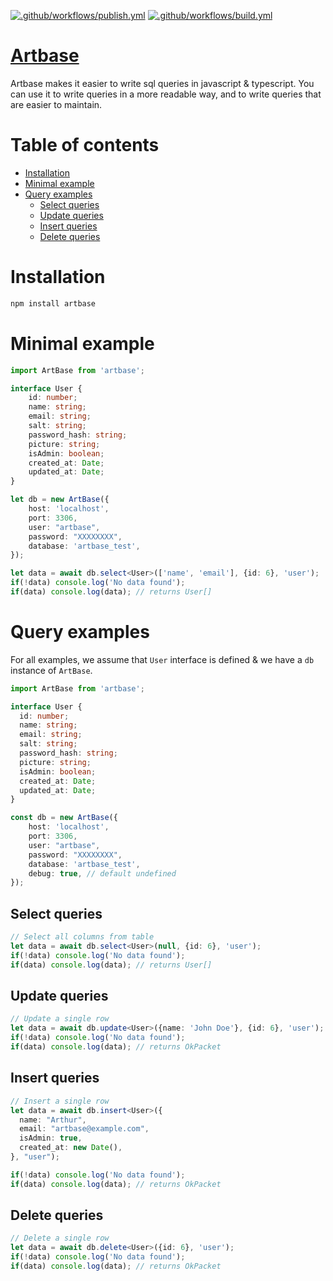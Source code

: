 [![.github/workflows/publish.yml](https://github.com/arthurvanl/artbase/actions/workflows/publish.yml/badge.svg)](https://github.com/arthurvanl/artbase/actions/workflows/publish.yml)
[![.github/workflows/build.yml](https://github.com/arthurvanl/artbase/actions/workflows/build.yml/badge.svg)](https://github.com/arthurvanl/artbase/actions/workflows/build.yml)

# [Artbase](https://npmjs.com/package/artbase)

Artbase makes it easier to write sql queries in javascript & typescript.
You can use it to write queries in a more readable way, and to write queries that are easier to maintain.

# Table of contents

- [Installation](#installation)
- [Minimal example](#minimal-example)
- [Query examples](#query-examples)
  - [Select queries](#select-queries)
  - [Update queries](#update-queries)
  - [Insert queries](#insert-queries)
  - [Delete queries](#delete-queries)

# Installation
```bash
npm install artbase
```

# Minimal example
```typescript
import ArtBase from 'artbase';

interface User {
	id: number;
	name: string;
	email: string;
	salt: string;
	password_hash: string;
	picture: string;
	isAdmin: boolean;
	created_at: Date;
	updated_at: Date;
}

let db = new ArtBase({
    host: 'localhost',
    port: 3306,
    user: "artbase",
    password: "XXXXXXXX",
    database: 'artbase_test',
});

let data = await db.select<User>(['name', 'email'], {id: 6}, 'user');
if(!data) console.log('No data found');
if(data) console.log(data); // returns User[]
```

# Query examples
For all examples, we assume that `User` interface is defined & we have a `db` instance of `ArtBase`.

```typescript
import ArtBase from 'artbase';

interface User {
  id: number;
  name: string;
  email: string;
  salt: string;
  password_hash: string;
  picture: string;
  isAdmin: boolean;
  created_at: Date;
  updated_at: Date;
}

const db = new ArtBase({
    host: 'localhost',
    port: 3306,
    user: "artbase",
    password: "XXXXXXXX",
    database: 'artbase_test',
    debug: true, // default undefined
});
```

## Select queries
```typescript
// Select all columns from table
let data = await db.select<User>(null, {id: 6}, 'user');
if(!data) console.log('No data found');
if(data) console.log(data); // returns User[]
```

## Update queries
```typescript
// Update a single row
let data = await db.update<User>({name: 'John Doe'}, {id: 6}, 'user');
if(!data) console.log('No data found');
if(data) console.log(data); // returns OkPacket
```

## Insert queries
```typescript
// Insert a single row
let data = await db.insert<User>({
  name: "Arthur",
  email: "artbase@example.com",
  isAdmin: true,
  created_at: new Date(),
}, "user");

if(!data) console.log('No data found');
if(data) console.log(data); // returns OkPacket
```

## Delete queries
```typescript
// Delete a single row
let data = await db.delete<User>({id: 6}, 'user');
if(!data) console.log('No data found');
if(data) console.log(data); // returns OkPacket
```
